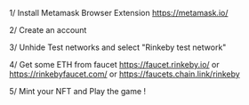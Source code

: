 1/ Install Metamask Browser Extension
https://metamask.io/

2/ Create an account

3/ Unhide Test networks and select "Rinkeby test network"

4/ Get some ETH from faucet
https://faucet.rinkeby.io/ or
https://rinkebyfaucet.com/ or
https://faucets.chain.link/rinkeby

5/ Mint your NFT and Play the game !
